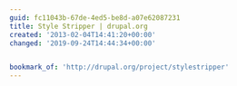 ```yaml
---
guid: fc11043b-67de-4ed5-be8d-a07e62087231
title: Style Stripper | drupal.org
created: '2013-02-04T14:41:20+00:00'
changed: '2019-09-24T14:44:34+00:00'


bookmark_of: 'http://drupal.org/project/stylestripper'
---
```




